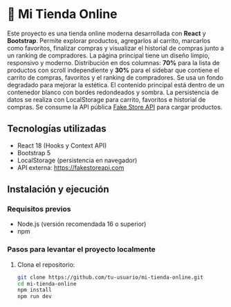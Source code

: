 # 🛒 Mi Tienda Online
Este proyecto es una tienda online moderna desarrollada con **React** y **Bootstrap**. Permite explorar productos, agregarlos al carrito, marcarlos como favoritos, finalizar compras y visualizar el historial de compras junto a un ranking de compradores. La página principal tiene un diseño limpio, responsivo y moderno. Distribución en dos columnas: **70%** para la lista de productos con scroll independiente y **30%** para el sidebar que contiene el carrito de compras, favoritos y el ranking de compradores. Se usa un fondo degradado para mejorar la estética. El contenido principal está dentro de un contenedor blanco con bordes redondeados y sombra. La persistencia de datos se realiza con LocalStorage para carrito, favoritos e historial de compras. Se consume la API pública [Fake Store API](https://fakestoreapi.com/) para cargar productos.

## Tecnologías utilizadas
- React 18 (Hooks y Context API)
- Bootstrap 5
- LocalStorage (persistencia en navegador)
- API externa: https://fakestoreapi.com

## Instalación y ejecución
### Requisitos previos
- Node.js (versión recomendada 16 o superior)
- npm 

### Pasos para levantar el proyecto localmente
1. Clona el repositorio:
   ```bash
   git clone https://github.com/tu-usuario/mi-tienda-online.git
   cd mi-tienda-online
   npm install
   npm run dev